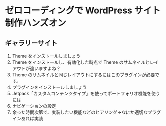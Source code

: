 # ゼロコーディングで WordPress サイト制作ハンズオン

## ギャラリーサイト

1. Theme をインストールしましょう
1. Theme をインストールし、有効化した時点で Theme のサムネイルとレイアウトが違いますよね？
1. Theme のサムネイルと同じレイアウトにするにはこのプラグインが必要です。
1. プラグインをインストールしましょう
1. Jetpack「カスタムコンテンツタイプ」を使ってポートフォリオ機能を使うには
1. ナビゲーションの設定
1. 余った時間次第で、実装したい機能などのヒアリング→なにか適切なプラグインあれば実装
